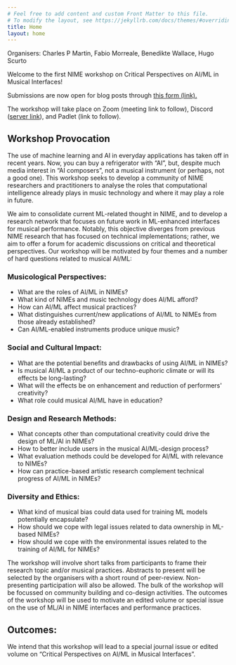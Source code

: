 ```yaml
---
# Feel free to add content and custom Front Matter to this file.
# To modify the layout, see https://jekyllrb.com/docs/themes/#overriding-theme-defaults
title: Home
layout: home
---
```


Organisers: Charles P Martin, Fabio Morreale, Benedikte Wallace, Hugo Scurto

Welcome to the first NIME workshop on Critical Perspectives on AI/ML in Musical Interfaces!

Submissions are now open for blog posts through [this form (link).](https://docs.google.com/forms/d/e/1FAIpQLSeJhT8SXipB-4jGUSGAAWD6n4n3n3nYe_vjwxn1SbBApD62lA/viewform?usp=sf_link)

The workshop will take place on Zoom (meeting link to follow), Discord ([server link](https://discord.gg/cPb69Rh)), and Padlet (link to follow). <!-- https://padlet.com/charlesmatarles/1xft4xqn9jit55n7 -->

## Workshop Provocation

The use of machine learning and AI in everyday applications has taken off in recent years. Now, you can buy a refrigerator with “AI”, but, despite much media interest in “AI composers”, not a musical instrument (or perhaps, not a good one). This workshop seeks to develop a community of NIME researchers and practitioners to analyse the roles that computational intelligence already plays in music technology and where it may play a role in future. 

We aim to consolidate current ML-related thought in NIME, and to develop a research network that focuses on future work in ML-enhanced interfaces for musical performance. Notably, this objective diverges from previous NIME research that has focused on technical implementations; rather, we aim to offer a forum for academic discussions on critical and theoretical perspectives. Our workshop will be motivated by four themes and a number of hard questions related to musical AI/ML:

### Musicological Perspectives:

- What are the roles of AI/ML in NIMEs?
- What kind of NIMEs and music technology does AI/ML afford?
- How can AI/ML affect musical practices?
- What distinguishes current/new applications of AI/ML to NIMEs from those already established?
- Can AI/ML-enabled instruments produce unique music?

### Social and Cultural Impact:

- What are the potential benefits and drawbacks of using AI/ML in NIMEs?
- Is musical AI/ML a product of our techno-euphoric climate or will its effects be long-lasting?
- What will the effects be on enhancement and reduction of performers' creativity?
- What role could musical AI/ML have in education?

### Design and Research Methods:

- What concepts other than computational creativity could drive the design of ML/AI in NIMEs?
- How to better include users in the musical AI/ML-design process?
- What evaluation methods could be developed for AI/ML with relevance to NIMEs?
- How can practice-based artistic research complement technical progress of AI/ML in NIMEs?

### Diversity and Ethics:

- What kind of musical bias could data used for training ML models potentially encapsulate?
- How should we cope with legal issues related to data ownership in ML-based NIMEs?
- How should we cope with the environmental issues related to the training of AI/ML for NIMEs?

The workshop will involve short talks from participants to frame their research topic and/or musical practices. Abstracts to present will be selected by the organisers with a short round of peer-review. Non-presenting participation will also be allowed. The bulk of the workshop will be focussed on community building and co-design activities. The outcomes of the workshop will be used to motivate an edited volume or special issue on the use of ML/AI in NIME interfaces and performance practices.

<!-- ## Draft Session Plan (4 hours planned) -->

<!-- - Introduction and provocations from organisers (30m) -->
<!-- - Short talks from participants introducing interests (60m - 5m each) -->
<!-- - Division into theme groups: what are the main ideas behind each theme? (60m) -->
<!-- - Design challenge: Towards framework for AI/ML in NIMEs (60m) -->

<!--

## Technical Requirements:

This workshop will be an academic forum, as such our technical requirements are light.

- Classroom or Seminar room
- Projector / Speakers
- HDMI and power for laptops to front of room
- WiFi and power in order to stream presentations if appropriate and enable virtual participation to increase potential for inclusion.
 
## Workshop Length:

We suggest a half-day workshop. -->

## Outcomes:

We intend that this workshop will lead to a special journal issue or edited volume on “Critical Perspectives on AI/ML in Musical Interfaces”.

